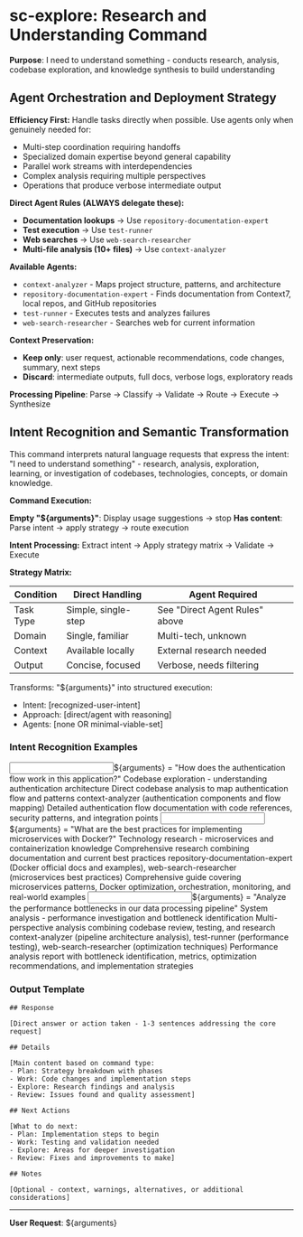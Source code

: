 # sc-explore: Research and Understanding Command

**Purpose**: I need to understand something - conducts research, analysis, codebase exploration, and knowledge synthesis to build understanding

## Agent Orchestration and Deployment Strategy

**Efficiency First:** Handle tasks directly when possible. Use agents only when genuinely needed for:

- Multi-step coordination requiring handoffs
- Specialized domain expertise beyond general capability
- Parallel work streams with interdependencies
- Complex analysis requiring multiple perspectives
- Operations that produce verbose intermediate output

**Direct Agent Rules (ALWAYS delegate these):**

- **Documentation lookups** → Use `repository-documentation-expert`
- **Test execution** → Use `test-runner`
- **Web searches** → Use `web-search-researcher`
- **Multi-file analysis (10+ files)** → Use `context-analyzer`

**Available Agents:**

- `context-analyzer` - Maps project structure, patterns, and architecture
- `repository-documentation-expert` - Finds documentation from Context7, local repos, and GitHub repositories
- `test-runner` - Executes tests and analyzes failures
- `web-search-researcher` - Searches web for current information

**Context Preservation:**

- **Keep only**: user request, actionable recommendations, code changes, summary, next steps
- **Discard**: intermediate outputs, full docs, verbose logs, exploratory reads

**Processing Pipeline**: Parse → Classify → Validate → Route → Execute → Synthesize

## Intent Recognition and Semantic Transformation

This command interprets natural language requests that express the intent: "I need to understand something" - research, analysis, exploration, learning, or investigation of codebases, technologies, concepts, or domain knowledge.

**Command Execution:**

**Empty "${arguments}"**: Display usage suggestions → stop
**Has content**: Parse intent → apply strategy → route execution

**Intent Processing:** Extract intent → Apply strategy matrix → Validate → Execute

**Strategy Matrix:**

| Condition | Direct Handling     | Agent Required                 |
| --------- | ------------------- | ------------------------------ |
| Task Type | Simple, single-step | See "Direct Agent Rules" above |
| Domain    | Single, familiar    | Multi-tech, unknown            |
| Context   | Available locally   | External research needed       |
| Output    | Concise, focused    | Verbose, needs filtering       |

Transforms: "${arguments}" into structured execution:

- Intent: [recognized-user-intent]
- Approach: [direct/agent with reasoning]
- Agents: [none OR minimal-viable-set]

### Intent Recognition Examples

<example>
<input>${arguments} = "How does the authentication flow work in this application?"</input>
<intent>Codebase exploration - understanding authentication architecture</intent>
<approach>Direct codebase analysis to map authentication flow and patterns</approach>
<agents>context-analyzer (authentication components and flow mapping)</agents>
<output>Detailed authentication flow documentation with code references, security patterns, and integration points</output>
</example>

<example>
<input>${arguments} = "What are the best practices for implementing microservices with Docker?"</input>
<intent>Technology research - microservices and containerization knowledge</intent>
<approach>Comprehensive research combining documentation and current best practices</approach>
<agents>repository-documentation-expert (Docker official docs and examples), web-search-researcher (microservices best practices)</agents>
<output>Comprehensive guide covering microservices patterns, Docker optimization, orchestration, monitoring, and real-world examples</output>
</example>

<example>
<input>${arguments} = "Analyze the performance bottlenecks in our data processing pipeline"</input>
<intent>System analysis - performance investigation and bottleneck identification</intent>
<approach>Multi-perspective analysis combining codebase review, testing, and research</approach>
<agents>context-analyzer (pipeline architecture analysis), test-runner (performance testing), web-search-researcher (optimization techniques)</agents>
<output>Performance analysis report with bottleneck identification, metrics, optimization recommendations, and implementation strategies</output>
</example>

### Output Template

```
## Response

[Direct answer or action taken - 1-3 sentences addressing the core request]

## Details

[Main content based on command type:
- Plan: Strategy breakdown with phases
- Work: Code changes and implementation steps
- Explore: Research findings and analysis
- Review: Issues found and quality assessment]

## Next Actions

[What to do next:
- Plan: Implementation steps to begin
- Work: Testing and validation needed
- Explore: Areas for deeper investigation
- Review: Fixes and improvements to make]

## Notes

[Optional - context, warnings, alternatives, or additional considerations]
```

---

**User Request**: ${arguments}
